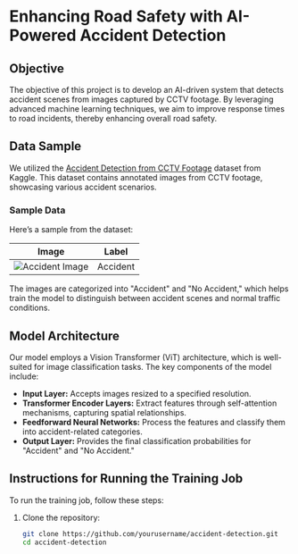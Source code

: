 # Enhancing Road Safety with AI-Powered Accident Detection

## Objective
The objective of this project is to develop an AI-driven system that detects accident scenes from images captured by CCTV footage. By leveraging advanced machine learning techniques, we aim to improve response times to road incidents, thereby enhancing overall road safety.

## Data Sample
We utilized the [Accident Detection from CCTV Footage](https://www.kaggle.com/datasets/ckay16/accident-detection-from-cctv-footage/data) dataset from Kaggle. This dataset contains annotated images from CCTV footage, showcasing various accident scenarios.

### Sample Data
Here’s a sample from the dataset:

| Image | Label |
|-------|-------|
| ![Accident Image](path/to/sample_image.jpg) | Accident |

The images are categorized into "Accident" and "No Accident," which helps train the model to distinguish between accident scenes and normal traffic conditions.

## Model Architecture
Our model employs a Vision Transformer (ViT) architecture, which is well-suited for image classification tasks. The key components of the model include:
- **Input Layer:** Accepts images resized to a specified resolution.
- **Transformer Encoder Layers:** Extract features through self-attention mechanisms, capturing spatial relationships.
- **Feedforward Neural Networks:** Process the features and classify them into accident-related categories.
- **Output Layer:** Provides the final classification probabilities for "Accident" and "No Accident."

## Instructions for Running the Training Job
To run the training job, follow these steps:
1. Clone the repository:
   ```bash
   git clone https://github.com/yourusername/accident-detection.git
   cd accident-detection
